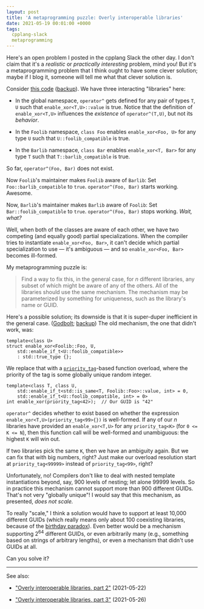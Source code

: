 ```yaml
---
layout: post
title: 'A metaprogramming puzzle: Overly interoperable libraries'
date: 2021-05-19 00:01:00 +0000
tags:
  cpplang-slack
  metaprogramming
---
```


Here's an open problem I posted in the cpplang Slack the other day.
I don't claim that it's a _realistic_ or _practically interesting_ problem,
mind you! But it's a metaprogramming problem that I think ought to have
some clever solution; maybe if I blog it, someone will tell me what
that clever solution is.

Consider [this code](https://godbolt.org/z/7ca6o3EG6) ([backup](/blog/code/2021-05-19-after-you.cpp)).
We have three interacting "libraries" here:

- In the global namespace, `operator^` gets defined for any pair of types
    `T`, `U` such that `enable_xor<T,U>::value` is true. Notice that the
    definition of `enable_xor<T,U>` influences the _existence_ of
    `operator^(T,U)`, but not its _behavior_.

- In the `Foolib` namespace, `class Foo` enables `enable_xor<Foo, U>`
    for any type `U` such that `U::foolib_compatible` is true.

- In the `Barlib` namespace, `class Bar` enables `enable_xor<T, Bar>`
    for any type `T` such that `T::barlib_compatible` is true.

So far, `operator^(Foo, Bar)` does not exist.

Now `Foolib`'s maintainer makes `Foolib` aware of `Barlib`:
Set `Foo::barlib_compatible` to `true`.
`operator^(Foo, Bar)` starts working. Awesome.

Now, `Barlib`'s maintainer makes `Barlib` aware of `Foolib`:
Set `Bar::foolib_compatible` to `true`.
`operator^(Foo, Bar)` stops working. _Wait, what?_

Well, when both of the classes are aware of each other, we have two
competing (and equally good) partial specializations. When the compiler tries to
instantiate `enable_xor<Foo, Bar>`, it can't decide which partial
specialization to use — it's ambiguous — and so `enable_xor<Foo, Bar>`
becomes ill-formed.

My metaprogramming puzzle is:

> Find a way to fix this, in the general case,
> for _n_ different libraries, any subset of which might be aware of any of
> the others. All of the libraries should use the same mechanism.
> The mechanism may be parameterized by something for uniqueness,
> such as the library's name or GUID.

Here's a possible solution; its downside is that it is super-duper inefficient
in the general case. ([Godbolt](https://godbolt.org/z/sMqv6a5rs); [backup](/blog/code/2021-05-19-after-you-solution.cpp))
The old mechanism, the one that didn't work, was:

    template<class U>
    struct enable_xor<Foolib::Foo, U,
        std::enable_if_t<U::foolib_compatible>>
        : std::true_type {};

We replace that with a [`priority_tag`](/blog/2021/07/09/priority-tag)-based
function overload, where the priority of the tag is some globally unique random integer.

    template<class T, class U,
        std::enable_if_t<std::is_same<T, Foolib::Foo>::value, int> = 0,
        std::enable_if_t<U::foolib_compatible, int> = 0>
    int enable_xor(priority_tag<42>);  // Our GUID is "42"

`operator^` decides whether to exist based on whether the expression
`enable_xor<T,U>(priority_tag<99>{})` is well-formed. If any of our _n_ libraries have
provided an `enable_xor<T,U>` for any `priority_tag<K>` (for `0 <= K <= N`), then
this function call will be well-formed and unambiguous: the highest `K` will win out.

If two libraries pick the same `K`, then we have an ambiguity again. But we can fix that
with big numbers, right? Just make our overload resolution start at `priority_tag<99999>`
instead of `priority_tag<99>`, right?

Unfortunately, no! Compilers don't like to deal with nested template instantiations beyond,
say, 900 levels of nesting; let alone 99999 levels. So in practice this mechanism cannot
support more than 900 different GUIDs. That's not very "globally unique"! I would say that
this mechanism, as presented, _does not scale._

To really "scale," I think a solution would have to support at least 10,000 different GUIDs
(which really means only about 100 coexisting libraries,
because of the [birthday paradox](https://en.wikipedia.org/wiki/Birthday_problem)).
Even better would be a mechanism supporting 2<sup>64</sup> different GUIDs, or even arbitrarily many
(e.g., something based on strings of arbitrary lengths), or even a mechanism that didn't use
GUIDs at all.

Can you solve it?

----

See also:

* ["Overly interoperable libraries, part 2"](/blog/2021/05/22/after-you-part-two/) (2021-05-22)

* ["Overly interoperable libraries, part 3"](/blog/2021/05/26/after-you-solution/) (2021-05-26)
